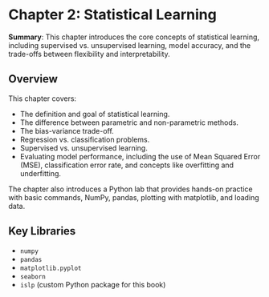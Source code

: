 # Chapter 2: Statistical Learning

**Summary**: This chapter introduces the core concepts of statistical learning, including supervised vs. unsupervised learning, model accuracy, and the trade-offs between flexibility and interpretability.

## Overview

This chapter covers:
- The definition and goal of statistical learning.
- The difference between parametric and non-parametric methods.
- The bias-variance trade-off.
- Regression vs. classification problems.
- Supervised vs. unsupervised learning.
- Evaluating model performance, including the use of Mean Squared Error (MSE), classification error rate, and concepts like overfitting and underfitting.

The chapter also introduces a Python lab that provides hands-on practice with basic commands, NumPy, pandas, plotting with matplotlib, and loading data.

## Key Libraries
- `numpy`
- `pandas`
- `matplotlib.pyplot`
- `seaborn`
- `islp` (custom Python package for this book)
